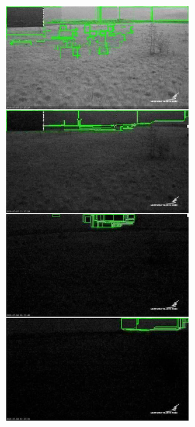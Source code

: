 ![20200707-221854-224859](in/20200707/20200707-221854-224859_0_.jpg)
![20200707-224904-231909](in/20200707/20200707-224904-231909_0_.jpg)
![20200707-231914-234919](in/20200707/20200707-231914-234919_0_.jpg)
![20200708-010029-013034](in/20200708/20200708-010029-013034_0_.jpg)

